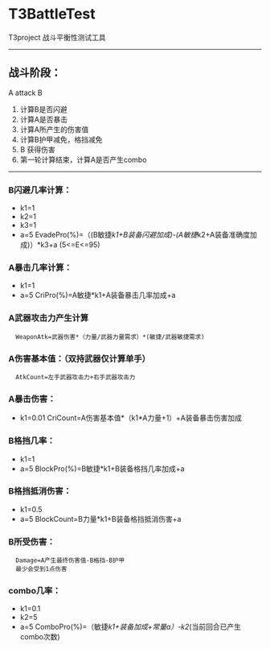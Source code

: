 # T3BattleTest
T3project 战斗平衡性测试工具
***
## 战斗阶段：
A attack B
1. 计算B是否闪避
2. 计算A是否暴击
3. 计算A所产生的伤害值
4. 计算B护甲减免，格挡减免
5. B 获得伤害
6. 第一轮计算结束，计算A是否产生combo
***
### B闪避几率计算：
* k1=1
* k2=1
* k3=1
* a=5
      EvadePro(%)=（(B敏捷*k1+B装备闪避加成)-(A敏捷*k2+A装备准确度加成)）*k3+a
      (5<=E<=95)

### A暴击几率计算：
* k1=1
* a=5
      CriPro(%)=A敏捷*k1+A装备暴击几率加成+a

### A武器攻击力产生计算
      WeaponAtk=武器伤害*（力量/武器力量需求）*(敏捷/武器敏捷需求)


### A伤害基本值：（双持武器仅计算单手）
      AtkCount=左手武器攻击力+右手武器攻击力

### A暴击伤害：
* k1=0.01
      CriCount=A伤害基本值*（k1*A力量+1）+A装备暴击伤害加成

### B格挡几率：
* k1=1
* a=5
      BlockPro(%)=B敏捷*k1+B装备格挡几率加成+a

### B格挡抵消伤害：
* k1=0.5
* a=5
      BlockCount=B力量*k1+B装备格挡抵消伤害+a

### B所受伤害：
      Damage=A产生最终伤害值-B格挡-B护甲
      最少会受到1点伤害

### combo几率：
* k1=0.1
* k2=5
* a=5
      ComboPro(%)=（敏捷*k1+装备加成+常量a）-k2*(当前回合已产生combo次数)
